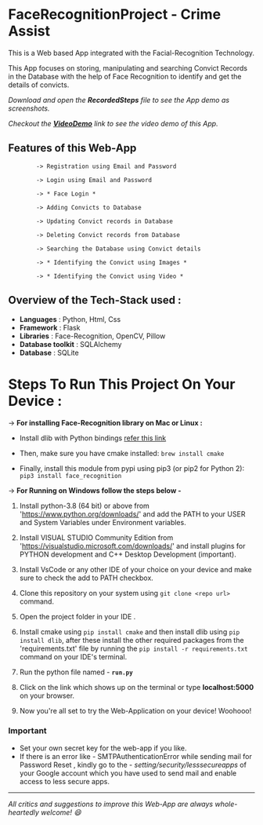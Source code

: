 # FaceRecognitionProject - Crime Assist


This is a Web based App integrated with the Facial-Recognition Technology.

This App focuses on storing, manipulating and searching Convict Records in the Database with the help of Face Recognition to identify and get the details of convicts.

*Download and open the **RecordedSteps** file to see the App demo as screenshots.*

*Checkout the [**VideoDemo**](https://youtu.be/PITixMA5UqU) link to see the video demo of this App.*

## Features of this Web-App

            -> Registration using Email and Password

            -> Login using Email and Password
         
            -> * Face Login * 

            -> Adding Convicts to Database
            
            -> Updating Convict records in Database
            
            -> Deleting Convict records from Database
            
            -> Searching the Database using Convict details
            
            -> * Identifying the Convict using Images *
            
            -> * Identifying the Convict using Video *


## Overview of the Tech-Stack used :

- **Languages**  : Python, Html, Css
- **Framework** : Flask
- **Libraries** : Face-Recognition, OpenCV, Pillow
- **Database toolkit** : SQLAlchemy
- **Database** : SQLite


# Steps To Run This Project On Your Device : #

-> **For installing Face-Recognition library on Mac or Linux :**  
            
 - Install dlib with Python bindings [refer this link]( https://gist.github.com/ageitgey/629d75c1baac34dfa5ca2a1928a7aeaf)
 - Then, make sure you have cmake installed: `brew install cmake`

 - Finally, install this module from pypi using pip3 (or pip2 for Python 2): `pip3 install face_recognition`
  
  
 -> **For Running on Windows follow the steps below -**  

1. Install python-3.8 (64 bit) or above from 'https://www.python.org/downloads/' and add the PATH to your USER and System Variables under Environment variables. 

2. Install VISUAL STUDIO Community Edition  from 'https://visualstudio.microsoft.com/downloads/' and install plugins for PYTHON development and C++ Desktop Development (important).

3. Install VsCode or any other IDE of your choice on your device and make sure to check the add to PATH checkbox.

4. Clone this repository on your system using `git clone <repo url>` command. 

5. Open the project folder in your IDE .

6. Install cmake using `pip install cmake` and then install dlib using `pip install dlib`, after these install the other required packages from the 'requirements.txt' file by running the `pip install -r requirements.txt` command on your IDE's terminal.
            
7. Run the python file named - **`run.py`**

8. Click on the link which shows up on the terminal or type **localhost:5000** on your browser.

9. Now you're all set to try the Web-Application on your device! Woohooo!

### Important ###
  - Set your own secret key for the web-app if you like.
  - If there is an error like - SMTPAuthenticationError while sending mail for Password Reset , kindly go to the - *setting/security/lesssecureapps* of your Google account which you have used to send mail and enable access to less secure apps.

---


*All critics and suggestions to improve this Web-App are always whole-heartedly welcome! 😄*



